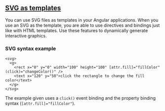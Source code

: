 ## [SVG as templates](https://angular.io/guide/svg-in-templates)

You can use SVG files as templates in your Angular applications. When you use an SVG as the
template, you are able to use directives and bindings just like with HTML templates.
Use these features to dynamically generate interactive graphics.

### SVG syntax example

```angular2html
<svg>
  <g>
    <rect x="0" y="0" width="100" height="100" [attr.fill]="fillColor" (click)="changeColor()" />
    <text x="120" y="50">click the rectangle to change the fill color</text>
  </g>
</svg>
```

The example given uses a `click()` event binding and the property binding syntax
(`[attr.fill]="fillColor"`).

